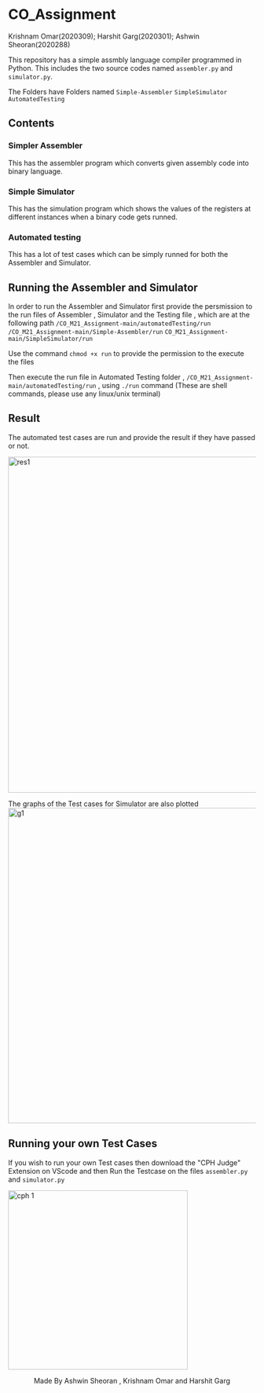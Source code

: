 # CO_Assignment
Krishnam Omar(2020309); Harshit Garg(2020301); Ashwin Sheoran(2020288)

This repository has a simple assmbly language compiler programmed in Python. 
This includes the two source codes named `assembler.py` and `simulator.py`.

The Folders have Folders named `Simple-Assembler` `SimpleSimulator` `AutomatedTesting`

## Contents

### Simpler Assembler
This has the assembler program which converts given assembly code into binary language.

### Simple Simulator
This has the simulation program which shows the values of the registers at different instances when a binary code gets runned.

### Automated testing
This has a lot of test cases which can be simply runned for both the Assembler and Simulator. 

## Running the Assembler and Simulator
In order to run the Assembler and Simulator first provide the persmission to the run files of Assembler , Simulator and the Testing file , which are at the following path
`/CO_M21_Assignment-main/automatedTesting/run`
`/CO_M21_Assignment-main/Simple-Assembler/run`
`CO_M21_Assignment-main/SimpleSimulator/run`

Use the command  `chmod +x run` to provide the permission to the execute the files

Then execute the run file in Automated Testing folder , `/CO_M21_Assignment-main/automatedTesting/run` , using `./run` command 
(These are shell commands, please use any linux/unix terminal)

## Result 
The automated test cases are run and provide the result if they have passed or not.


<img width="684" alt="res1" src="https://user-images.githubusercontent.com/88393756/149878052-4030b288-b724-49a5-9bde-62cacfd547d9.png">


The graphs of the Test cases for Simulator are also plotted
<img width="642" alt="g1" src="https://user-images.githubusercontent.com/88393756/149878120-2807a2a4-2720-4843-81b4-52c2cf80b0c3.png">

## Running your own Test Cases
If you wish to run your own Test cases then download the "CPH Judge" Extension on VScode and then Run the Testcase on the files 
`assembler.py` and `simulator.py`

<img width="365" alt="cph 1" src="https://user-images.githubusercontent.com/88393756/149878654-22cda235-3a7c-4f5e-8310-f415efb55244.png">

<p align="center">
  Made By Ashwin Sheoran , Krishnam Omar and Harshit Garg
